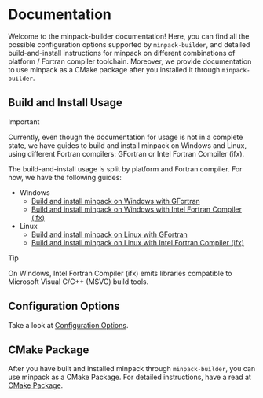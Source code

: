 # Documentation

Welcome to the minpack-builder documentation! Here, you can find all the possible configuration options supported by ```minpack-builder```, and detailed build-and-install instructions for minpack on different combinations of platform / Fortran compiler toolchain. Moreover, we provide documentation to use minpack as a CMake package after you installed it through ```minpack-builder```.

## Build and Install Usage

> [!IMPORTANT]
> 
> Currently, even though the documentation for usage is not in a complete state, we have guides to build and install minpack on Windows and Linux, using different Fortran compilers: GFortran or Intel Fortran Compiler (ifx).

The build-and-install usage is split by platform and Fortran compiler. For now, we have the following guides:

* Windows
    * [Build and install minpack on Windows with GFortran](Build-and-Install-on-Windows-GFortran.md)
    * [Build and install minpack on Windows with Intel Fortran Compiler (ifx)](Build-and-Install-on-Windows-Intel-Fortran-Compiler-ifx.md)
* Linux
    * [Build and install minpack on Linux with GFortran](Build-and-Install-on-Linux-GFortran.md)
    * [Build and install minpack on Linux with Intel Fortran Compiler (ifx)](Build-and-Install-on-Linux-Intel-Fortran-Compiler-ifx.md)

> [!TIP]
> 
> On Windows, Intel Fortran Compiler (ifx) emits libraries compatible to Microsoft Visual C/C++ (MSVC) build tools.

## Configuration Options

Take a look at [Configuration Options](Configuration-Options.md).

## CMake Package

After you have built and installed minpack through ```minpack-builder```, you can use minpack as a CMake Package. For detailed instructions, have a read at [CMake Package](CMake-Package.md).